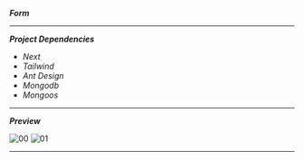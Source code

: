 **_Form_**

---

**_Project Dependencies_**

- _Next_
- _Tailwind_
- _Ant Design_
- _Mongodb_
- _Mongoos_

---

**_Preview_**

![00](https://github.com/immohammadrezatavakkoli/coffeeshop/assets/100797809/2c0667db-decf-49d7-9e5c-3698e6cd5d5b)
![01](https://github.com/immohammadrezatavakkoli/coffeeshop/assets/100797809/15e714c4-4832-4714-8894-17b73e7885c2)

---
